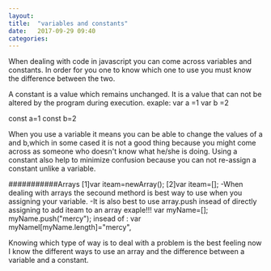 ```yaml
---
layout: 
title:  "variables and constants"
date:   2017-09-29 09:40
categories: 
---
```

When dealing with code in javascript you can come across variables and constants.
In order for you one to know which one to use you must know the difference between the two.

A constant  is  a value which remains unchanged.
It is a value that can not be altered by the program during execution.
exaple:
var a =1
var b =2

const a=1
const b=2

When you use a variable it means you can be able to change the values of a and b,which in some cased it is not a good thing because you might come across as someone who doesn't know what he/she is doing.
Using a constant also help to minimize confusion because you can not re-assign a constant unlike a variable.

###########Arrays
 [1]var iteam=newArray();
[2]var iteam=[];
-When dealing with arrays the secound methord is best way to use when you assigning your variable.
-It is also best to use array.push insead of directly assigning to add iteam to an array
exaple!!!
var myName=[];
myName.push("mercy");
insead of :
var myNamel[myName.length]="mercy",

Knowing which type of way is to deal with a problem is the best feeling now I know the different ways to use an array and the difference between a variable and a constant.
